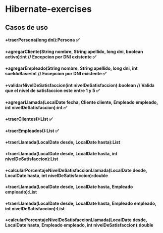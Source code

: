 # Hibernate-exercises

## Casos de uso


#### +traerPersona(long dni):Persona ✅
#### +agregarCliente(String nombre, String apellido, long dni, boolean activo):int // Excepcion por DNI existente ✅
#### +agregarEmpleado(String nombre, String apellido, long dni, int sueldoBase:int // Excepcion por DNI existente ✅
#### +validarNivelDeSatisfaccion(int nivelDeSatisfaccion):boolean // Valida que el nivel de satisfaccion este entre 1 y 5 ✅
#### +agregarLlamada(LocalDate fecha, Cliente cliente, Empleado empleado, int nivelDeSatisfaccion):int ✅
#### +traerClientes():List<Cliente> ✅
#### +traerEmpleados():List<Empleado> ✅
#### +traerLlamada(LocalDate desde, LocalDate hasta):List<Llamada>
#### +traerLlamada(LocalDate desde, LocalDate hasta, int nivelDeSatisfaccion):List<Llamada>
#### +calcularPorcentajeNivelDeSatisfaccionLlamada(LocalDate desde, LocalDate hasta, int nivelDeSatisfaccion):double
#### +traerLlamada(LocalDate desde, LocalDate hasta, Empleado empleado):List<Llamada>
#### +traerLlamada(LocalDate desde, LocalDate hasta, Empleado empleado, int nivelDeSatisfaccion):List<Llamada>
#### +calcularPorcentajeNivelDeSatisfaccionLlamada(LocalDate desde, LocalDate hasta, Empleado empleado, int nivelDeSatisfaccion):double
